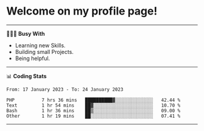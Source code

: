 # Welcome on my profile page!
<!-- print(("dralla"[::-1]+"s").capitalize()) -->

---
👨🏻‍💻 **Busy With**
* Learning new Skills.
* Building small Projects.
* Being helpful.

---
📊 **Coding Stats**
<!--START_SECTION:waka-->

```text
From: 17 January 2023 - To: 24 January 2023

PHP          7 hrs 36 mins   ██████████▓░░░░░░░░░░░░░░   42.44 %
Text         1 hr 54 mins    ██▓░░░░░░░░░░░░░░░░░░░░░░   10.70 %
Bash         1 hr 36 mins    ██▒░░░░░░░░░░░░░░░░░░░░░░   09.00 %
Other        1 hr 19 mins    ██░░░░░░░░░░░░░░░░░░░░░░░   07.41 %
```

<!--END_SECTION:waka-->
---

